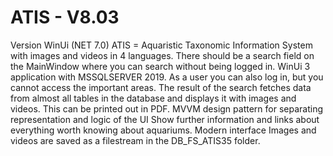 # ATIS - V8.03
Version WinUi (NET 7.0)
ATIS = Aquaristic Taxonomic Information System with images and videos in 4 languages. There should be a search field on the MainWindow where you can search without being logged in. WinUi 3 application with MSSQLSERVER 2019. As a user you can also log in, but you cannot access the important areas. The result of the search fetches data from almost all tables in the database and displays it with images and videos. This can be printed out in PDF. MVVM design pattern for separating representation and logic of the UI Show further information and links about everything worth knowing about aquariums. Modern interface Images and videos are saved as a filestream in the DB_FS_ATIS35 folder.
